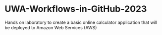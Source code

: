 # UWA-Workflows-in-GitHub-2023
Hands on laboratory to create a basic online calculator application that will be deployed to Amazon Web Services (AWS)
